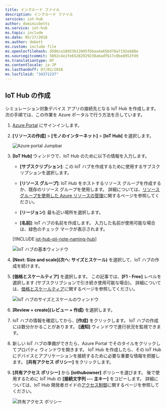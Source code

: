 ```yaml
---
title: インクルード ファイル
description: インクルード ファイル
services: iot-hub
author: dominicbetts
ms.service: iot-hub
ms.topic: include
ms.date: 05/17/2018
ms.author: dobett
ms.custom: include file
ms.openlocfilehash: d586ca18953b12045fbbaa4a656d78a7192eb88e
ms.sourcegitcommit: 5892c4e1fe65282929230abadf617c0be8953fd9
ms.translationtype: HT
ms.contentlocale: ja-JP
ms.lasthandoff: 07/02/2018
ms.locfileid: "34371237"
---
```

## <a name="create-an-iot-hub"></a>IoT Hub の作成
シミュレーション対象デバイス アプリの接続先となる IoT Hub を作成します。 次の手順では、この作業を Azure ポータルで行う方法を示しています。

1. [Azure Portal][lnk-portal] にサインインします。

1. **[リソースの作成]** > **[モノのインターネット]** > **[IoT Hub]** を選択します。
   
    ![Azure portal Jumpbar][1]

1. **[IoT Hub]** ウィンドウで、IoT Hub のために以下の情報を入力します。

   * **[サブスクリプション]**: この IoT ハブを作成するために使用するサブスクリプションを選択します。

   * **[リソース グループ]**: IoT Hub をホストするリソース グループを作成するか、既存のリソース グループを使用します。 詳細については、[リソース グループを使用した Azure リソースの管理][lnk-resource-groups]に関するページを参照してください。

   * **[リージョン]**: 最も近い場所を選択します。

   * **[名前]**: IoT ハブの名前を作成します。 入力した名前が使用可能な場合は、緑色のチェック マークが表示されます。

   [!INCLUDE [iot-hub-pii-note-naming-hub](iot-hub-pii-note-naming-hub.md)]

   ![IoT ハブの基本ウィンドウ][2]

2. **[Next: Size and scale]\(次へ: サイズとスケール\)** を選択して、IoT ハブの作成を続けます。 

3. **[価格とスケールティア]** を選択します。 この記事では、**[F1 - Free]** レベルを選択します (サブスクリプションで引き続き使用可能な場合)。 詳細については、[価格とスケールティア][lnk-pricing]に関するページを参照してください。

   ![IoT ハブのサイズとスケールのウィンドウ][3]

4. **[Review + create]\(レビュー + 作成\)** を選択します。

1. IoT ハブの情報を確認してから、**[作成]** をクリックします。 IoT ハブの作成には数分かかることがあります。 **[通知]** ウィンドウで進行状況を監視できます。

1. 新しい IoT ハブの準備ができたら、Azure Portal でそのタイルをクリックしてプロパティ ウィンドウを開きます。 IoT Hub を作成したら、その IoT Hub にデバイスとアプリケーションを接続するために必要な重要な情報を把握します。 **[共有アクセス ポリシー]** をクリックします。
   
1. **[共有アクセス ポリシー]** から **[iothubowner]** ポリシーを選びます。 後で使用するために IoT Hub の **[接続文字列 --- 主キー]** をコピーします。 詳細については、IoT Hub 開発者ガイドの[アクセス制御][lnk-access-control]に関するページを参照してください。
   
    ![共有アクセス ポリシー][5]

<!-- Images. -->
[1]: ./media/iot-hub-get-started-create-hub/create-iot-hub1.png
[2]: ./media/iot-hub-get-started-create-hub/create-iot-hub2.png
[3]: ./media/iot-hub-get-started-create-hub/create-iot-hub3.png
[4]: ./media/iot-hub-get-started-create-hub/create-iot-hub4.png
[5]: ./media/iot-hub-get-started-create-hub/create-iot-hub5.png

<!-- Links -->
[lnk-access-control]: ../articles/iot-hub/iot-hub-devguide-security.md
[lnk-portal]: https://portal.azure.com/
[lnk-pricing]: https://azure.microsoft.com/pricing/details/iot-hub/
[lnk-resource-groups]: ../articles/azure-resource-manager/resource-group-portal.md
